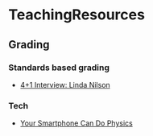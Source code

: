 # TeachingResources

## Grading

### Standards based grading

 * [4+1 Interview: Linda Nilson](http://chronicle.com/blognetwork/castingoutnines/2014/11/25/41-interview-linda-nilson/)

### Tech

 * [Your Smartphone Can Do Physics](http://www.physicscentral.com/buzz/blog/index.cfm?postid=5611368761135286889)
